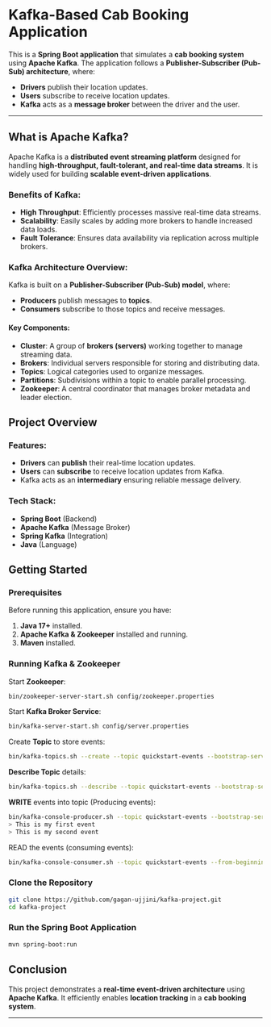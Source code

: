 # Kafka-Based Cab Booking Application

This is a **Spring Boot application** that simulates a **cab booking system** using **Apache Kafka**. The application follows a **Publisher-Subscriber (Pub-Sub) architecture**, where:

- **Drivers** publish their location updates.
- **Users** subscribe to receive location updates.
- **Kafka** acts as a **message broker** between the driver and the user.

---

## What is Apache Kafka?

Apache Kafka is a **distributed event streaming platform** designed for handling **high-throughput, fault-tolerant, and real-time data streams**. It is widely used for building **scalable event-driven applications**.

### Benefits of Kafka:

- **High Throughput**: Efficiently processes massive real-time data streams.
- **Scalability**: Easily scales by adding more brokers to handle increased data loads.
- **Fault Tolerance**: Ensures data availability via replication across multiple brokers.

### Kafka Architecture Overview:

Kafka is built on a **Publisher-Subscriber (Pub-Sub) model**, where:

- **Producers** publish messages to **topics**.
- **Consumers** subscribe to those topics and receive messages.

#### Key Components:

- **Cluster**: A group of **brokers (servers)** working together to manage streaming data.
- **Brokers**: Individual servers responsible for storing and distributing data.
- **Topics**: Logical categories used to organize messages.
- **Partitions**: Subdivisions within a topic to enable parallel processing.
- **Zookeeper**: A central coordinator that manages broker metadata and leader election.

## Project Overview

### Features:

- **Drivers** can **publish** their real-time location updates.
- **Users** can **subscribe** to receive location updates from Kafka.
- Kafka acts as an **intermediary** ensuring reliable message delivery.

### Tech Stack:

- **Spring Boot** (Backend)
- **Apache Kafka** (Message Broker)
- **Spring Kafka** (Integration)
- **Java** (Language)

## Getting Started

### Prerequisites

Before running this application, ensure you have:

1. **Java 17+** installed.
2. **Apache Kafka & Zookeeper** installed and running.
3. **Maven** installed.

### Running Kafka & Zookeeper

Start **Zookeeper**:

```sh
bin/zookeeper-server-start.sh config/zookeeper.properties
```

Start **Kafka Broker Service**:

```sh
bin/kafka-server-start.sh config/server.properties
```

Create **Topic** to store events:

```sh
bin/kafka-topics.sh --create --topic quickstart-events --bootstrap-server localhost:9092
```

**Describe Topic** details:

```sh
bin/kafka-topics.sh --describe --topic quickstart-events --bootstrap-server localhost:9092
```

**WRITE** events into topic (Producing events):

```sh
bin/kafka-console-producer.sh --topic quickstart-events --bootstrap-server localhost:9092
> This is my first event
> This is my second event
```

READ the events (consuming events):

```sh
bin/kafka-console-consumer.sh --topic quickstart-events --from-beginning --bootstrap-server localhost:9092
```

### Clone the Repository

```sh
git clone https://github.com/gagan-ujjini/kafka-project.git
cd kafka-project
```

### Run the Spring Boot Application

```sh
mvn spring-boot:run
```

## Conclusion

This project demonstrates a **real-time event-driven architecture** using **Apache Kafka**. It efficiently enables **location tracking** in a **cab booking system**.

---
